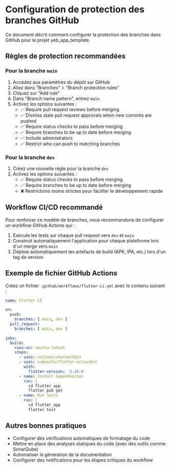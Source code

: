 <!--
RÉFÉRENCES CROISÉES:
- Ce fichier est référencé dans: [docs/project_structure.md:37]
- Ce fichier est référencé dans: [docs/chat_resume.md:56]
- Ce fichier est référencé dans: [.copilot/chat_resume.md:75]
-->

# Configuration de protection des branches GitHub

Ce document décrit comment configurer la protection des branches dans GitHub pour le projet yeb_app_template.

## Règles de protection recommandées

### Pour la branche `main`

1. Accédez aux paramètres du dépôt sur GitHub
2. Allez dans "Branches" > "Branch protection rules"
3. Cliquez sur "Add rule"
4. Dans "Branch name pattern", entrez `main`
5. Activez les options suivantes :
   - ✅ Require pull request reviews before merging
   - ✅ Dismiss stale pull request approvals when new commits are pushed
   - ✅ Require status checks to pass before merging
   - ✅ Require branches to be up to date before merging
   - ✅ Include administrators
   - ✅ Restrict who can push to matching branches

### Pour la branche `dev`

1. Créez une nouvelle règle pour la branche `dev`
2. Activez les options suivantes :
   - ✅ Require status checks to pass before merging
   - ✅ Require branches to be up to date before merging
   - ❌ Restrictions moins strictes pour faciliter le développement rapide

## Workflow CI/CD recommandé

Pour renforcer ce modèle de branches, nous recommandons de configurer un workflow GitHub Actions qui :

1. Exécute les tests sur chaque pull request vers `dev` et `main`
2. Construit automatiquement l'application pour chaque plateforme lors d'un merge vers `main`
3. Déploie automatiquement les artefacts de build (APK, IPA, etc.) lors d'un tag de version

## Exemple de fichier GitHub Actions

Créez un fichier `.github/workflows/flutter-ci.yml` avec le contenu suivant :

```yaml
name: Flutter CI

on:
  push:
    branches: [ main, dev ]
  pull_request:
    branches: [ main, dev ]

jobs:
  build:
    runs-on: ubuntu-latest
    steps:
      - uses: actions/checkout@v3
      - uses: subosito/flutter-action@v2
        with:
          flutter-version: '3.10.0'
      - name: Install dependencies
        run: |
          cd flutter_app
          flutter pub get
      - name: Run tests
        run: |
          cd flutter_app
          flutter test
```

## Autres bonnes pratiques

- Configurer des vérifications automatiques de formatage du code
- Mettre en place des analyses statiques du code (avec des outils comme SonarQube)
- Automatiser la génération de la documentation
- Configurer des notifications pour les étapes critiques du workflow
